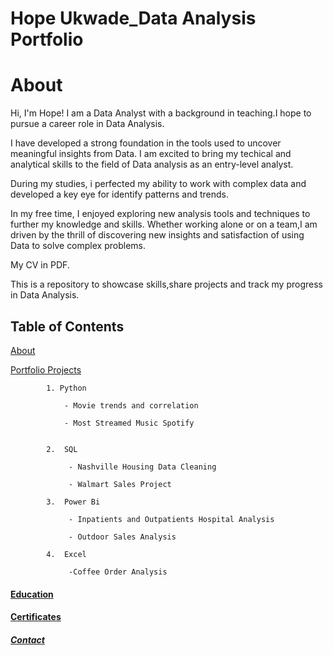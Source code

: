 # Hope Ukwade_Data Analysis Portfolio
# About
Hi, I'm Hope! I am a Data Analyst with a background in teaching.I hope to pursue a career role in Data Analysis.


I have developed a strong foundation in the tools used to uncover meaningful insights from Data. I am excited to bring my techical and analytical skills to the field of Data analysis as an entry-level analyst.


During my studies, i perfected my ability to work with complex data and developed a key eye for identify patterns and trends.

In my free time, I enjoyed exploring new analysis tools and techniques to further my knowledge and skills. Whether working alone or on a team,I am driven by the thrill of discovering new insights and satisfaction of using Data to solve complex problems.


My CV in PDF.


This is a repository to showcase skills,share projects and track my progress in Data Analysis.


## Table of Contents


   [About](#About)

  
   [Portfolio Projects](#PortfolioProject)

   
            1. Python

                - Movie trends and correlation 

                - Most Streamed Music Spotify


            2.  SQL

                 - Nashville Housing Data Cleaning

                 - Walmart Sales Project

            3.  Power Bi

                 - Inpatients and Outpatients Hospital Analysis

                 - Outdoor Sales Analysis

            4.  Excel 

                 -Coffee Order Analysis


 #### [Education](Education)
 

 #### [Certificates](Certificates)


##### [Contact](Contact)
 
                 
       
